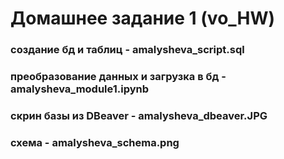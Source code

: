 # Домашнее задание 1 (vo_HW)


### создание бд и таблиц - amalysheva_script.sql
### преобразование данных и загрузка в бд - amalysheva_module1.ipynb
### скрин базы из DBeaver - amalysheva_dbeaver.JPG
### схема - amalysheva_schema.png